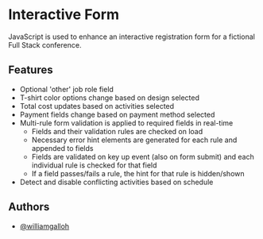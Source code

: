 # Interactive Form

JavaScript is used to enhance an interactive registration form for a fictional Full Stack conference.


## Features

- Optional 'other' job role field
- T-shirt color options change based on design selected
- Total cost updates based on activities selected
- Payment fields change based on payment method selected
- Multi-rule form validation is applied to required fields in real-time
	- Fields and their validation rules are checked on load
	- Necessary error hint elements are generated for each rule and appended to fields
	- Fields are validated on key up event (also on form submit) and each individual rule is checked for that field
	- If a field passes/fails a rule, the hint for that rule is hidden/shown
- Detect and disable conflicting activities based on schedule


## Authors

- [@williamgalloh](https://github.com/williamgalloh)